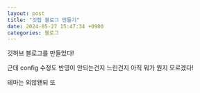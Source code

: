 ```yaml
---
layout: post
title: "깃헙 블로그 만들기"
date: 2024-05-27 15:47:34 +0900
categories: 블로그
---
```



깃허브 블로그를 만들었다!

근데 config 수정도 반영이 안되는건지 느린건지
아직 뭐가 뭔지 모르겠다!

테마는 외않됀되 또